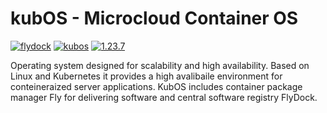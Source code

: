 # kubOS - Microcloud Container OS

[![flydock](https://img.shields.io/badge/group-flydock-70FFFF)](#) [![kubos](https://img.shields.io/badge/application-kubos-70FFFF)](#) [![1.23.7](https://img.shields.io/badge/version-1.23.7-70FFFF)](#)

Operating system designed for scalability and high availability.
Based on Linux and Kubernetes it provides a high avalibaile environment for conteineraized server applications.
KubOS includes container package manager Fly for delivering software and central software registry FlyDock.
